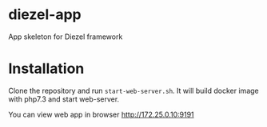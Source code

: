 # diezel-app
App skeleton for Diezel framework

# Installation

Clone the repository and run `start-web-server.sh`. It will build docker image with php7.3 and start web-server.

You can view web app in browser http://172.25.0.10:9191 